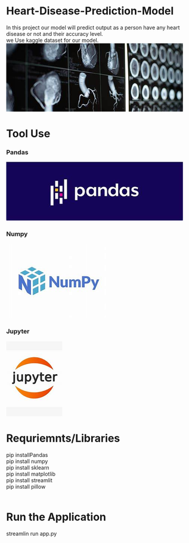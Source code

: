 # Heart-Disease-Prediction-Model
In this project our model will predict output as a person have any heart disease or not and their accuracy level. <br>
we Use kaggle dataset for our model.<br>
<img src="img.jpg"><br>

# Tool Use
<h3> Pandas</h3>
<img src="images/pandas.jpeg"><br>
<h3> Numpy</h3>
<img src="images/numpy.jpeg"><br>
<h3> Jupyter </h3>
<img src="images/jupyter.jpeg"><br>

# Requriemnts/Libraries
<tr>
    <td>pip installPandas</td><br>
    <td>pip install numpy</td><br>
    <td>pip install sklearn</td><br>
    <td>pip install matplotlib</td><br>
    <td>pip install streamlit</td><br>
     <td>pip install pillow</td><br>
  </tr><br>
  
  # Run the Application
  <tr> streamlin run app.py </tr>
  



